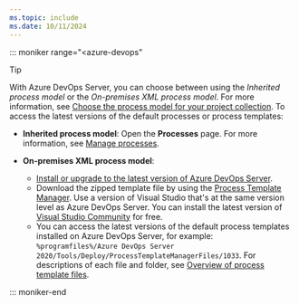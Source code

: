 ```yaml
---
ms.topic: include
ms.date: 10/11/2024
---
```


::: moniker range="<azure-devops"

> [!TIP]
> With Azure DevOps Server, you can choose between using the *Inherited process model* or the *On-premises XML process model*. For more information, see [Choose the process model for your project collection](../../reference/customize-work.md#choose-the-process-model-for-your-project-collection). To access the latest versions of the default processes or process templates:
>
> - **Inherited process model**: Open the **Processes** page. For more information, see [Manage processes](../../organizations/settings/work/manage-process.md).
> - **On-premises XML process model**:
>
>   - [Install or upgrade to the latest version of Azure DevOps Server](https://visualstudio.microsoft.com/downloads/).
>   - Download the zipped template file by using the [Process Template Manager](../work-items/guidance/manage-process-templates.md). Use a version of Visual Studio that's at the same version level as Azure DevOps Server. You can install the latest version of [Visual Studio Community](https://visualstudio.microsoft.com/downloads/) for free.
>   - You can access the latest versions of the default process templates installed on Azure DevOps Server, for example: `%programfiles%/Azure DevOps Server 2020/Tools/Deploy/ProcessTemplateManagerFiles/1033`. For descriptions of each file and folder, see [Overview of process template files](/previous-versions/azure/devops/reference/process-templates/overview-process-template-files).

::: moniker-end
